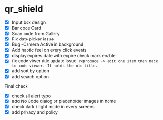 # qr_shield

- [x] Input box design
- [x] Bar code Card
- [x] Scan code from Gallery
- [x] Fix date picker issue
- [x] Bug -Camera Active in background
- [x] Add haptic feel on every click events
- [x] display expires date with expire check mark enable
- [x] fix code viwer title update issue. `reproduce -> edit one item then back to code viewer. It holds the old title.`
- [x] add sort by option
- [x] add search option

Final check

- [x] check all alert typo
- [x] add No Code dialog or placeholder images in home
- [x] check dark / light mode in every screens
- [x] add privacy and policy
